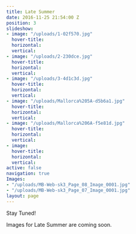 ```yaml
---
title: Late Summer
date: 2016-11-25 21:54:00 Z
position: 3
slideshow:
- image: "/uploads/1-02f570.jpg"
  hover-title: 
  horizontal: 
  vertical: 
- image: "/uploads/2-230dce.jpg"
  hover-title: 
  horizontal: 
  vertical: 
- image: "/uploads/3-4d1c3d.jpg"
  hover-title: 
  horizontal: 
  vertical: 
- image: "/uploads/Mallorca%205A-d5b6a1.jpg"
  hover-title: 
  horizontal: 
  vertical: 
- image: "/uploads/Mallorca%206A-f5e81d.jpg"
  hover-title: 
  horizontal: 
  vertical: 
- image: 
  hover-title: 
  horizontal: 
  vertical: 
active: false
navigation: true
Images:
- "/uploads/MB-Web-sk3_Page_08_Image_0001.jpg"
- "/uploads/MB-Web-sk3_Page_07_Image_0001.jpg"
layout: page
---
```


Stay Tuned!

Images for Late Summer are coming soon.
